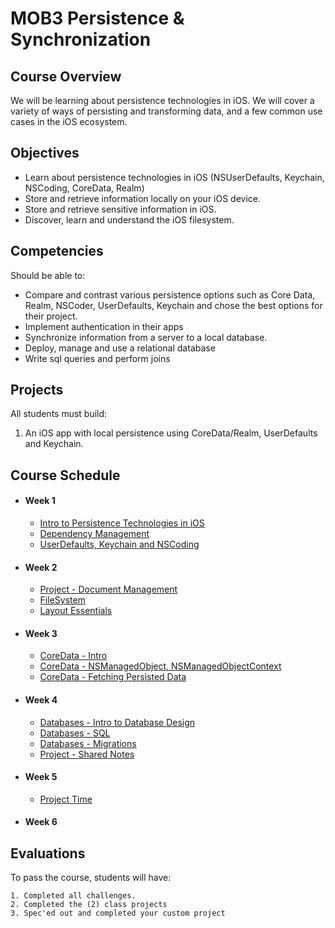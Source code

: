 # MOB3 Persistence & Synchronization

## Course Overview

We will be learning about persistence technologies in iOS. We will cover a variety of ways of persisting and transforming data, and a few common use cases in the iOS ecosystem.

## Objectives

- Learn about persistence technologies in iOS (NSUserDefaults, Keychain, NSCoding, CoreData, Realm)
- Store and retrieve information locally on your iOS device.
- Store and retrieve sensitive information in iOS.
- Discover, learn and understand the iOS filesystem.

## Competencies

Should be able to:

- Compare and contrast various persistence options such as Core Data, Realm, NSCoder, UserDefaults, Keychain and chose the best options for their project.
- Implement authentication in their apps
- Synchronize information from a server to a local database.
- Deploy, manage and use a relational database
- Write sql queries and perform joins

## Projects

All students must build:

1. An iOS app with local persistence using CoreData/Realm, UserDefaults and Keychain.

## Course Schedule

- #### Week 1
    - [Intro to Persistence Technologies in iOS](00-Intro-to-Persistence-Technologies)
    - [Dependency Management](01-Intro-To-Dependency-Management)
    - [UserDefaults, Keychain and NSCoding](02-UserDefaults-Keychain-NSCoding)
    
- #### Week 2
    - [Project - Document Management](Project-Document-Management)
    - [FileSystem](03-FileSystem)
    - [Layout Essentials](06-Layout-Essentials)
    
- #### Week 3
    - [CoreData - Intro](03-Intro-to-CoreData)
    - [CoreData - NSManagedObject, NSManagedObjectContext](04-CoreData-NSManagedObject)
    - [CoreData - Fetching Persisted Data](05-Intro-to-CoreData)

- #### Week 4
    - [Databases - Intro to Database Design](02-Intro-to-Database-Design)
    - [Databases - SQL](03-SQL)
    - [Databases - Migrations](04-Migrations)
    - [Project  - Shared Notes](08-Project-Shared-Notes)
    
- #### Week 5
    - [Project Time](08-Custom-Project)
    
- #### Week 6

## Evaluations

To pass the course, students will have:

    1. Completed all challenges.
    2. Completed the (2) class projects
    3. Spec'ed out and completed your custom project
